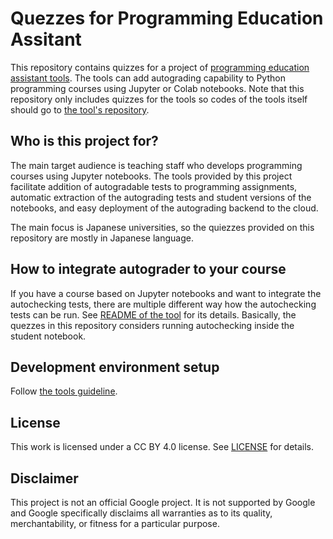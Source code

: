 # Quezzes for Programming Education Assitant

This repository contains quizzes for a project of [programming education assistant tools](https://github.com/google/prog-edu-assistant). The tools can add autograding capability to Python programming courses using Jupyter or Colab notebooks.
Note that this repository only includes quizzes for the tools so codes of the tools itself should go to [the tool's repository](https://github.com/google/prog-edu-assistant).

## Who is this project for?

The main target audience is teaching staff who develops programming courses
using Jupyter notebooks. The tools provided by this project facilitate addition
of autogradable tests to programming assignments, automatic extraction of the
autograding tests and student versions of the notebooks, and easy deployment of
the autograding backend to the cloud.

The main focus is Japanese universities, so the quiezzes provided
on this repository are mostly in Japanese language.

## How to integrate autograder to your course

If you have a course based on Jupyter notebooks and want to integrate the
autochecking tests, there are multiple different way how the autochecking tests
can be run. See [README of the tool](https://github.com/google/prog-edu-assistant/blob/main/README.md#how-to-integrate-autograder-to-your-course) for its details.
Basically, the quezzes in this repository considers running autochecking inside the student notebook.

## Development environment setup

Follow [the tools guideline](https://github.com/google/prog-edu-assistant/blob/main/SETUP.md).

## License

This work is licensed under a CC BY 4.0 license. See [LICENSE](LICENSE) for details.

## Disclaimer

This project is not an official Google project. It is not supported by Google
and Google specifically disclaims all warranties as to its quality,
merchantability, or fitness for a particular purpose.
